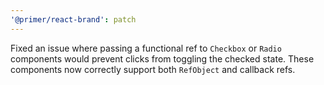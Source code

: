 ```yaml
---
'@primer/react-brand': patch
---
```


Fixed an issue where passing a functional ref to `Checkbox` or `Radio` components would prevent clicks from toggling the checked state. These components now correctly support both `RefObject` and callback refs.
